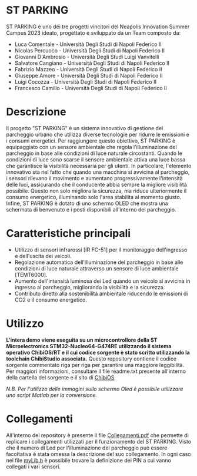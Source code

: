 # ST PARKING
ST PARKING è uno dei tre progetti vincitori del Neapolis Innovation Summer Campus 2023 ideato, progettato e sviluppato da un Team composto da:
- Luca Comentale - Università Degli Studi di Napoli Federico II
- Nicolas Percuoco - Università Degli Studi di Napoli Federico II
- Giovanni D'Ambrosio - Università Degli Studi Luigi Vanvitelli
- Salvatore Cangiano - Università Degli Studi di Napoli Federico II
- Fabrizio Mazzeo - Università Degli Studi di Napoli Federico II
- Giuseppe Amore - Università Degli Studi di Napoli Federico II
- Luigi Cocozza - Università Degli Studi di Napoli Federico II
- Francesco Camillo - Università Degli Studi di Napoli Federico II



# Descrizione
Il progetto "ST PARKING" è un sistema innovativo di gestione del parcheggio urbano che utilizza diverse tecnologie per ridurre le emissioni e i consumi energetici. Per raggiungere questo obiettivo, ST PARKING è equipaggiato con un sensore ambientale che regola l'illuminazione del parcheggio in base alle condizioni di luce naturale circostanti. Quando le condizioni di luce sono scarse il sensore ambientale attiva una luce bassa che garantisce la visibilità necessaria per gli utenti. In particolare, l'elemento innovativo sta nel fatto che quando una macchina si avvicina al parcheggio, i sensori rilevano il movimento e aumentano progressivamente l'intensità delle luci, assicurando che il conducente abbia sempre la migliore visibilità possibile. Questo non solo migliora la sicurezza, ma riduce ulteriormente il consumo energetico, illuminando solo l'area stabilita al momento giusto. Infine, ST PARKING è dotato di uno schermo OLED che mostra una schermata di benvenuto e i posti disponibili all'interno del parcheggio. 

# Caratteristiche principali
- Utilizzo di sensori infrarossi [IR FC-51] per il monitoraggio dell'ingresso e dell'uscita dei veicoli.
- Regolazione automatica dell'illuminazione del parcheggio in base alle condizioni di luce naturale attraverso un sensore di luce ambientale [TEMT6000].
- Aumento dell'intensità luminosa dei Led quando un veicolo si avvicina in ingresso al parcheggio, migliorando la visibilità e la sicurezza.
- Contributo diretto alla sostenibilità ambientale riducendo le emissioni di CO2 e il consumo energetico.

# Utilizzo
__L'intera demo viene eseguita su un microcontrollore della ST Microelectronics STM32-Nucleo64-G474RE utilizzando il sistema operativo ChibiOS/RT e il cui codice sorgente è stato scritto utilizzando la toolchain ChibiStudio associata.__
Questo repository contiene il codice sorgente commentato riga per riga per garantire una maggiore leggibilità. Per maggiori informazioni, consultare il file readme.txt presente all'interno della cartella del sorgente e il sito di [ChibiOS](www.chibios.org). 

*N.B. Per l'utilizzo delle immagini sullo schermo Oled è possibile utilizzare uno script Matlab per la conversione.*

# Collegamenti
All'interno del repository è presente il file [Collegamenti.pdf](./Collegamenti.pdf) che permette di replicare i collegamenti utilizzati per il funzionamento del ST PARKING. Visto che il numero di Led per l'illuminazione del parcheggio può essere facoltativa è stata omessa la descrizione del suo collegamento. In ogni caso nel file [myLib.h](./ST_PARKING/myLib.h) è possibile trovare la definizione dei PIN a cui vanno collegati i vari sensori.

